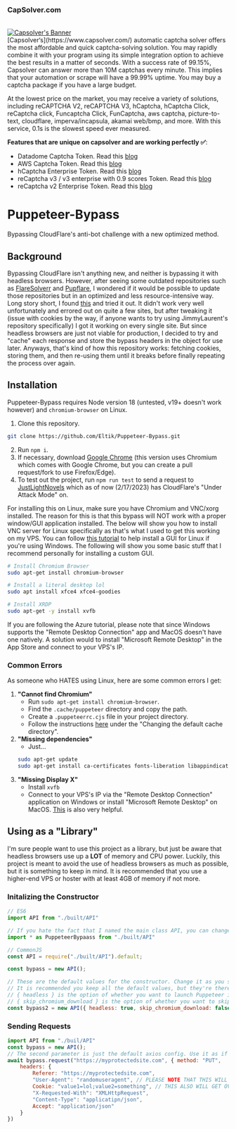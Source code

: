 <h3>
        <h3>CapSolver.com</h3>
        <br>
        <a href="https://dashboard.capsolver.com/passport/register?inviteCode=G2QOL-c1l_7z">
            <img src="https://cdn.discordapp.com/attachments/1105172394655625306/1105180101802471575/20221207-160749.gif" alt="Capsolver's Banner">
        </a>
</h3>
<br />
[Capsolver‘s](https://www.capsolver.com/) automatic captcha solver offers the most affordable and quick captcha-solving solution. You may rapidly combine it with your program using its simple integration option to achieve the best results in a matter of seconds.
With a success rate of 99.15%, Capsolver can answer more than 10M captchas every minute. This implies that your automation or scrape will have a 99.99% uptime. You may buy a captcha package if you have a large budget.

At the lowest price on the market, you may receive a variety of solutions, including reCAPTCHA V2, reCAPTCHA V3, hCaptcha, hCaptcha Click, reCaptcha click, Funcaptcha Click, FunCaptcha, aws captcha, picture-to-text, cloudflare, imperva/incapsula, akamai web/bmp, and more. With this service, 0.1s is the slowest speed ever measured.

**Features that are unique on capsolver and are working perfectly :white_check_mark:**:
- Datadome Captcha Token. Read this [blog](https://www.capsolver.com/blog/how-to-solve-datadome)
- AWS Captcha Token. Read this [blog](https://www.capsolver.com/blog/how-to-solve-aws-amazon-captcha-token)
- hCaptcha Enterprise Token. Read this [blog](https://www.capsolver.com/blog/how-to-solve-hcaptcha-enterprise)
- reCaptcha v3 / v3 enterprise with 0.9 scores Token. Read this [blog](https://www.capsolver.com/blog/how-to-solve-reCAPTCHA-v3)
- reCaptcha v2 Enterprise Token. Read this [blog](https://www.capsolver.com/blog/How-to-bypass-all-the-versions-reCAPTCHA-v2-v3)

# Puppeteer-Bypass
Bypassing CloudFlare's anti-bot challenge with a new optimized method.

## Background
Bypassing CloudFlare isn't anything new, and neither is bypassing it with headless browsers. However, after seeing some outdated repositories such as [FlareSolverr](https://github.com/FlareSolverr/FlareSolverr) and [Pupflare](https://github.com/unixfox/pupflare), I wondered if it would be possible to update those repositories but in an optimized and less resource-intensive way. Long story short, I found [this](https://github.com/JimmyLaurent/cloudflare-scraper) and tried it out. It didn't work very well unfortunately and errored out on quite a few sites, but after tweaking it (issue with cookies by the way, if anyone wants to try using JimmyLaurent's repository specifically) I got it working on every single site. But since headless browsers are just not viable for production, I decided to try and "cache" each response and store the bypass headers in the object for use later. Anyways, that's kind of how this repository works: fetching cookies, storing them, and then re-using them until it breaks before finally repeating the process over again.

## Installation
Puppeteer-Bypass requires Node version 18 (untested, v19+ doesn't work however) and `chromium-browser` on Linux.
1. Clone this repository.
```bash
git clone https://github.com/Eltik/Puppeteer-Bypass.git
```
2. Run `npm i`.
3. If necessary, download [Google Chrome](https://www.google.com/chrome/) (this version uses Chromium which comes with Google Chrome, but you can create a pull request/fork to use Firefox/Edge).
4. To test out the project, run `npm run test` to send a request to [JustLightNovels](https://www.justlightnovels.com/) which as of now (2/17/2023) has CloudFlare's "Under Attack Mode" on.<br />

For installing this on Linux, make sure you have Chromium and VNC/xorg installed. The reason for this is that this bypass will NOT work with a proper window/GUI application installed. The below will show you how to install VNC server for Linux specifically as that's what I used to get this working on my VPS. You can follow [this tutorial](https://learn.microsoft.com/en-us/azure/virtual-machines/linux/use-remote-desktop?tabs=azure-cli) to help install a GUI for Linux if you're using Windows. The following will show you some basic stuff that I recommend personally for installing a custom GUI.
```bash
# Install Chromium Browser
sudo apt-get install chromium-browser

# Install a literal desktop lol
sudo apt install xfce4 xfce4-goodies

# Install XRDP
sudo apt-get -y install xvfb
```
If you are following the Azure tutorial, please note that since Windows supports the "Remote Desktop Connection" app and MacOS doesn't have one natively. A solution would to install "Microsoft Remote Desktop" in the App Store and connect to your VPS's IP.<br />
### Common Errors
As someone who HATES using Linux, here are some common errors I get:
1. <b>"Cannot find Chromium"</b>
    - Run `sudo apt-get install chromium-browser`.
    - Find the `.cache/puppeteer` directory and copy the path.
    - Create a `.puppeteerrc.cjs` file in your project directory.
    - Follow the instructions [here](https://pptr.dev/guides/configuration) under the "Changing the default cache directory".
2. <b>"Missing dependencies"</b>
    - Just...
    ```bash
    sudo apt-get update
    sudo apt-get install ca-certificates fonts-liberation libappindicator3-1 libasound2 libatk-bridge2.0-0 libatk1.0-0 libc6 libcairo2 libcups2 libdbus-1-3 libexpat1 libfontconfig1 libgbm1 libgcc1 libglib2.0-0 libgtk-3-0 libnspr4 libnss3 libpango-1.0-0 libpangocairo-1.0-0 libstdc++6 libx11-6 libx11-xcb1 libxcb1 libxcomposite1 libxcursor1 libxdamage1 libxext6 libxfixes3 libxi6 libxrandr2 libxrender1 libxss1 libxtst6 lsb-release wget xdg-utils
    ```
3. <b>"Missing Display X"</b>
    - Install `xvfb`
    - Connect to your VPS's IP via the "Remote Desktop Connection" application on Windows or install "Microsoft Remote Desktop" on MacOS.
[This](https://stackoverflow.com/questions/59379842/error-when-installing-and-running-xrdp-remote-desktop-with-gnome-ubuntu-i-enc#:~:text=4%20Answers%201%201.%20Remove%20previously%20installed%20xrdp%3A,system%3A%20...%204%204.%20Firewall%20configuration%20%28optional%29%3A%20) is also very helpful.
## Using as a "Library"
I'm sure people want to use this project as a library, but just be aware that headless browsers use up a <b>LOT</b> of memory and CPU power. Luckily, this project is meant to avoid the use of headless browsers as much as possible, but it is something to keep in mind. It is recommended that you use a higher-end VPS or hoster with at least 4GB of memory if not more.

### Initalizing the Constructor
```javascript
// ES6
import API from "./built/API"

// If you hate the fact that I named the main class API, you can change it lol
import * as PuppeteerBypaass from "./built/API"

// CommonJS
const API = require("./built/API").default;

const bypass = new API();

// These are the default values for the constructor. Change it as you see fit.
// It is recommended you keep all the default values, but they're there if you need to change them.
// { headless } is the option of whether you want to launch Puppeteer in headless mode or not.
// { skip_chromium_download } is the option of whether you want to skip downloading Chromium or not.
const bypass2 = new API({ headless: true, skip_chromium_download: false });
```

### Sending Requests
```javascript
import API from "./buil/API"
const bypass = new API();
// The second parameter is just the default axios config. Use it as if you're using axios
await bypass.request("https://myprotectedsite.com", { method: "PUT",
    headers: {
        Referer: "https://myprotectedsite.com",
        "User-Agent": "randomuseragent", // PLEASE NOTE THAT THIS WILL GET OVERWRITTEN
        Cookie: "value1=lol;value2=something", // THIS ALSO WILL GET OVERWRITTEN
        "X-Requested-With": "XMLHttpRequest",
        "Content-Type": "applicatipn/json",
        Accept: "application/json"
    }
})
```